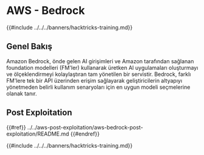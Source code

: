 # AWS - Bedrock

{{#include ../../../banners/hacktricks-training.md}}

## Genel Bakış

Amazon Bedrock, önde gelen AI girişimleri ve Amazon tarafından sağlanan foundation modelleri (FM'ler) kullanarak üretken AI uygulamaları oluşturmayı ve ölçeklendirmeyi kolaylaştıran tam yönetilen bir servistir. Bedrock, farklı FM'lere tek bir API üzerinden erişim sağlayarak geliştiricilerin altyapıyı yönetmeden belirli kullanım senaryoları için en uygun modeli seçmelerine olanak tanır.

## Post Exploitation

{{#ref}}
../../aws-post-exploitation/aws-bedrock-post-exploitation/README.md
{{#endref}}

{{#include ../../../banners/hacktricks-training.md}}
